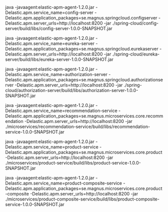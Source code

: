 java -javaagent:elastic-apm-agent-1.2.0.jar -Delastic.apm.service_name=config-server -Delastic.apm.application_packages=se.magnus.springcloud.configserver -Delastic.apm.server_urls=http://localhost:8200 -jar ./spring-cloud/config-server/build/libs/config-server-1.0.0-SNAPSHOT.jar

java -javaagent:elastic-apm-agent-1.2.0.jar -Delastic.apm.service_name=eureka-server -Delastic.apm.application_packages=se.magnus.springcloud.eurekaserver -Delastic.apm.server_urls=http://localhost:8200 -jar ./spring-cloud/eureka-server/build/libs/eureka-server-1.0.0-SNAPSHOT.jar


java -javaagent:elastic-apm-agent-1.2.0.jar -Delastic.apm.service_name=authorization-server -Delastic.apm.application_packages=se.magnus.springcloud.authorizationserver -Delastic.apm.server_urls=http://localhost:8200 -jar ./spring-cloud/authorization-server/build/libs/authorization-server-1.0.0-SNAPSHOT.jar


java -javaagent:elastic-apm-agent-1.2.0.jar -Delastic.apm.service_name=recommendation-service -Delastic.apm.application_packages=se.magnus.microservices.core.recommendation -Delastic.apm.server_urls=http://localhost:8200 -jar ./microservices/recommendation-service/build/libs/recommendation-service-1.0.0-SNAPSHOT.jar


java -javaagent:elastic-apm-agent-1.2.0.jar -Delastic.apm.service_name=product-service -Delastic.apm.application_packages=se.magnus.microservices.core.product -Delastic.apm.server_urls=http://localhost:8200 -jar ./microservices/product-service/build/libs/product-service-1.0.0-SNAPSHOT.jar


java -javaagent:elastic-apm-agent-1.2.0.jar -Delastic.apm.service_name=product-composite-service -Delastic.apm.application_packages=se.magnus.microservices.core.product-composite -Delastic.apm.server_urls=http://localhost:8200 -jar ./microservices/product-composite-service/build/libs/product-composite-service-1.0.0-SNAPSHOT.jar
